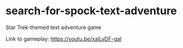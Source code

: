 # search-for-spock-text-adventure
Star Trek-themed text adventure game

Link to gameplay: https://youtu.be/xalLvDF-gaI
